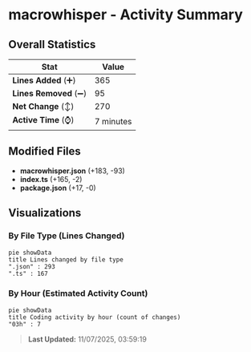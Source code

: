 # macrowhisper - Activity Summary 

## Overall Statistics

| Stat                   | Value                                                             |
| ---------------------- | ----------------------------------------------------------------- |
| **Lines Added** (➕)   | 365                                          |
| **Lines Removed** (➖) | 95                                        |
| **Net Change** (↕)    | 270                |
| **Active Time** (⌚)   | 7 minutes |


## Modified Files
- **macrowhisper.json** (+183, -93)
- **index.ts** (+165, -2)
- **package.json** (+17, -0)

## Visualizations

### By File Type (Lines Changed)

```mermaid
pie showData
title Lines changed by file type
".json" : 293
".ts" : 167
```

### By Hour (Estimated Activity Count)

```mermaid
pie showData
title Coding activity by hour (count of changes)
"03h" : 7
```


> **Last Updated:** 11/07/2025, 03:59:19